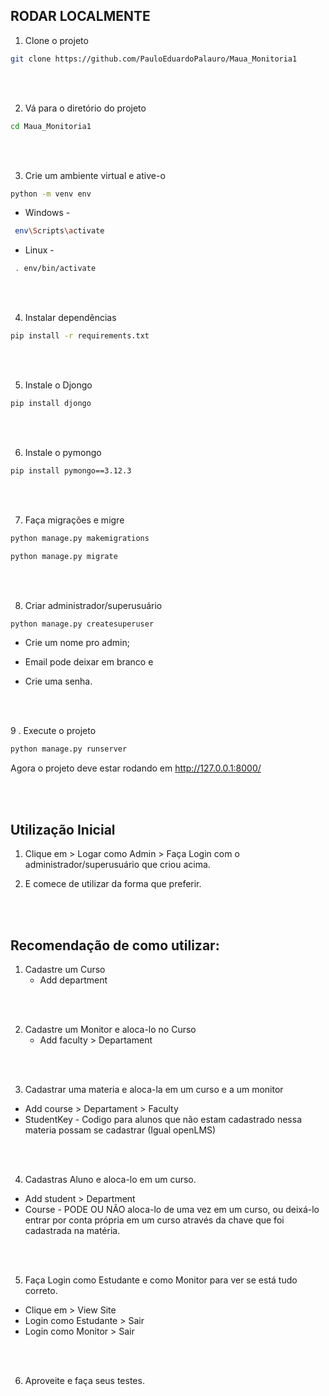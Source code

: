 ## RODAR LOCALMENTE

1. Clone o projeto

```bash
git clone https://github.com/PauloEduardoPalauro/Maua_Monitoria1
```
<br>
<br>

2. Vá para o diretório do projeto

```bash
cd Maua_Monitoria1
```
<br>
<br>

3. Crie um ambiente virtual e ative-o

```bash 
python -m venv env
```

* Windows -
```bash
 env\Scripts\activate
```

* Linux - 
```bash
 . env/bin/activate
```
<br>
<br>

4. Instalar dependências

```bash
pip install -r requirements.txt
```

<br>
<br>

5. Instale o Djongo

```bash
pip install djongo
```

<br>
<br>

6. Instale o pymongo

```bash
pip install pymongo==3.12.3
```

<br>
<br>

7. Faça migrações e migre

```bash
python manage.py makemigrations
```

```bash
python manage.py migrate
```
<br>
<br>

8. Criar administrador/superusuário

```bash
python manage.py createsuperuser
```
- Crie um nome pro admin;


- Email pode deixar em branco e


- Crie uma senha.

<br>
<br>

9 . Execute o projeto

```bash
python manage.py runserver
```

Agora o projeto deve estar rodando em http://127.0.0.1:8000/

<br>
<br>

## Utilização Inicial

1. Clique em > Logar como Admin > Faça Login com o administrador/superusuário que criou acima.

2. E comece de utilizar da forma que preferir.

<br>
<br>

## Recomendação de como utilizar:

1. Cadastre um Curso
   - Add department
     
<br>
<br>

2. Cadastre um Monitor e aloca-lo no Curso
   - Add faculty > Departament

<br>
<br>

3. Cadastrar uma materia e aloca-la em um curso e a um monitor
  - Add course > Departament > Faculty
  - StudentKey - Codigo para alunos que não estam cadastrado nessa materia possam se cadastrar (Igual openLMS)
    
<br>
<br>

4. Cadastras Aluno e aloca-lo em um curso. 
  - Add student > Department
  - Course - PODE OU NÃO aloca-lo de uma vez em um curso, ou deixá-lo entrar por conta própria em um curso através da chave que foi cadastrada na matéria.

<br>
<br>

5. Faça Login como Estudante e como Monitor para ver se está tudo correto.
  - Clique em > View Site
  - Login como Estudante > Sair
  - Login como Monitor > Sair

<br>
<br>

6. Aproveite e faça seus testes.

